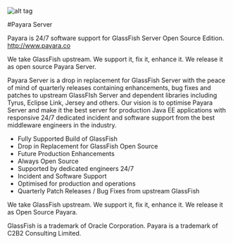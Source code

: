 ![alt tag](https://pbs.twimg.com/profile_images/497774211687936000/QNIEK7fM_200x200.png)

#Payara Server

Payara is 24/7 software support for GlassFish Server Open Source Edition. http://www.payara.co


We take GlassFish upstream. We support it, fix it, enhance it. We release it as open source Payara Server.

Payara Server is a drop in replacement for GlassFish Server with the peace of mind of quarterly releases containing enhancements, bug fixes and patches to upstream GlassFIsh Server and dependent libraries including Tyrus, Eclipse Link, Jersey and others. Our vision is to optimise Payara Server and make it the best server for production Java EE applications with responsive 24/7 dedicated incident and software support from the best middleware engineers in the industry.
 

* Fully Supported Build of GlassFish
* Drop in Replacement for GlassFish Open Source
* Future Production Enhancements
* Always Open Source
* Supported by dedicated engineers 24/7
* Incident and Software Support
* Optimised for production and operations
* Quarterly Patch Releases / Bug Fixes from upstream GlassFish

We take GlassFish upstream. We support it, fix it, enhance it. We release it as Open Source Payara. 

GlassFish is a trademark of Oracle Corporation.
Payara is a trademark of C2B2 Consulting Limited.

